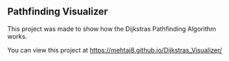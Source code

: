 ## Pathfinding Visualizer

This project was made to show how the Dijkstras Pathfinding Algorithm works.

You can view this project at https://mehtaj8.github.io/Dijkstras_Visualizer/
